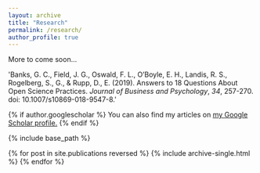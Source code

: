 ```yaml
---
layout: archive
title: "Research"
permalink: /research/
author_profile: true
---
```

More to come soon...

'Banks, G. C., Field, J. G., Oswald, F. L., O’Boyle, E. H., Landis, R. S., Rogelberg, S., G., & Rupp, D., E. (2019). Answers to 18 Questions About Open Science Practices. <i>Journal of Business and Psychology</i>, <i>34</i>, 257-270. doi: 10.1007/s10869-018-9547-8.'

{% if author.googlescholar %}
  You can also find my articles on <u><a href="{{author.googlescholar}}">my Google Scholar profile</a>.</u>
{% endif %}

{% include base_path %}

{% for post in site.publications reversed %}
  {% include archive-single.html %}
{% endfor %}

